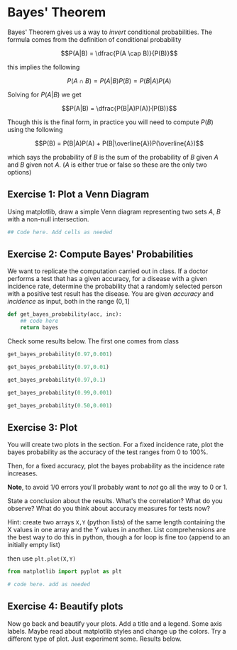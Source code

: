 # Bayes' Theorem

Bayes' Theorem gives us a way to *invert* conditional probabilities. The formula comes from the definition of conditional probability

$$P(A|B) = \dfrac{P(A \cap B)}{P(B)}$$

this implies the following

$$P(A \cap B) = P(A|B)P(B) = P(B|A)P(A)$$

Solving for $P(A|B)$ we get

$$P(A|B) = \dfrac{P(B|A)P(A)}{P(B)}$$

Though this is the final form, in practice you will need to compute $P(B)$ using the following

$$P(B) = P(B|A)P(A) + P(B|\overline{A})P(\overline{A})$$

which says the probability of $B$ is the sum of the probability of $B$ given $A$ and $B$ given not $A$. ($A$ is either true or false so these are the only two options)

## Exercise 1: Plot a Venn Diagram

Using matplotlib, draw a simple Venn diagram representing two sets $A$, $B$ with a non-null intersection.


```python
## Code here. Add cells as needed
```

## Exercise 2: Compute Bayes' Probabilities

We want to replicate the computation carried out in class. If a doctor performs a test that has a given accuracy, for a disease with a given incidence rate, determine the probability that a randomly selected person with a positive test result has the disease. You are given *accuracy* and *incidence* as input, both in the range $(0,1]$


```python
def get_bayes_probability(acc, inc):
    ## code here
    return bayes
```

Check some results below. The first one comes from class


```python
get_bayes_probability(0.97,0.001)
```


```python
get_bayes_probability(0.97,0.01)
```


```python
get_bayes_probability(0.97,0.1)
```


```python
get_bayes_probability(0.99,0.001)
```


```python
get_bayes_probability(0.50,0.001)
```

## Exercise 3: Plot

You will create two plots in the section. For a fixed incidence rate, plot the bayes probability as the accuracy of the test ranges from 0 to 100%.

Then, for a fixed accuracy, plot the bayes probability as the incidence rate increases.

**Note**, to avoid 1/0 errors you'll probably want to *not* go all the way to 0 or 1.

State a conclusion about the results. What's the correlation? What do you observe? What do you think about accuracy measures for tests now?

Hint: create two arrays `X,Y` (python lists) of the same length containing the X values in one array and the Y values in another. List comprehensions are the best way to do this in python, though a for loop is fine too (append to an initially empty list)

then use `plt.plot(X,Y)`


```python
from matplotlib import pyplot as plt
```


```python
# code here. add as needed
```

## Exercise 4: Beautify plots

Now go back and beautify your plots. Add a title and a legend. Some axis labels. Maybe read about matplotlib styles and change up the colors. Try a different type of  plot. Just experiment some. Results below.


```python

```
